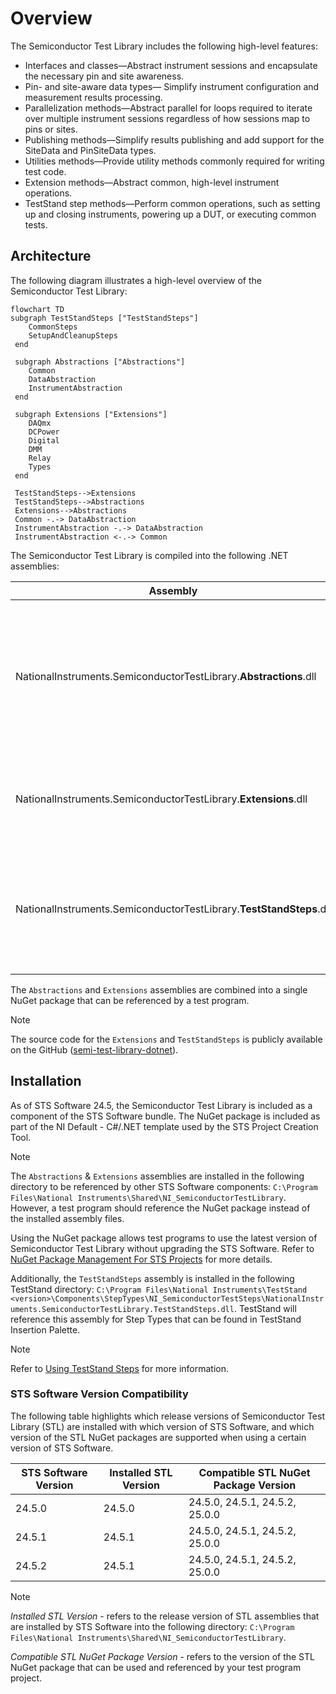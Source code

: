 # Overview

The Semiconductor Test Library includes the following high-level features:

- Interfaces and classes—Abstract instrument sessions and encapsulate the necessary pin and site awareness.
- Pin- and site-aware data types— Simplify instrument configuration and measurement results processing.
- Parallelization methods—Abstract parallel for loops required to iterate over multiple instrument sessions regardless of how sessions map to pins or sites.
- Publishing methods—Simplify results publishing and add support for the SiteData and PinSiteData types.
- Utilities methods—Provide utility methods commonly required for writing test code.
- Extension methods—Abstract common, high-level instrument operations.
- TestStand step methods—Perform common operations, such as setting up and closing instruments, powering up a DUT, or executing common tests.

## Architecture

The following diagram illustrates a high-level overview of the Semiconductor Test Library:

```mermaid
flowchart TD
subgraph TestStandSteps ["TestStandSteps"]
    CommonSteps
    SetupAndCleanupSteps
 end

 subgraph Abstractions ["Abstractions"]
    Common
    DataAbstraction
    InstrumentAbstraction
 end

 subgraph Extensions ["Extensions"]
    DAQmx
    DCPower
    Digital
    DMM
    Relay
    Types
 end

 TestStandSteps-->Extensions
 TestStandSteps-->Abstractions
 Extensions-->Abstractions
 Common -.-> DataAbstraction
 InstrumentAbstraction -.-> DataAbstraction
 InstrumentAbstraction <-.-> Common
```

The Semiconductor Test Library is compiled into the following .NET assemblies:

| Assembly                                                      | Description                                    |
| ------------------------------------------------------------- | ---------------------------------------------- |
| NationalInstruments.SemiconductorTestLibrary.**Abstractions**.dll | Abstractions for pin- and site-aware data types, instrument sessions management, as well as parallelization, publishing, and core utilities. |
| NationalInstruments.SemiconductorTestLibrary.**Extensions**.dll       | Extensions for common, high-level instrument operations built using the abstractions. |
| NationalInstruments.SemiconductorTestLibrary.**TestStandSteps**.dll  | Step methods used by TestStand. A test sequence references this assembly when you drag and drop step types in TestStand. |

The `Abstractions` and `Extensions` assemblies are combined into a single NuGet package that can be referenced by a test program.

> [!NOTE]
> The source code for the `Extensions` and `TestStandSteps` is publicly available on the GitHub ([semi-test-library-dotnet](https://github.com/ni/semi-test-library-dotnet)).

## Installation

As of STS Software 24.5, the Semiconductor Test Library is included as a component of the STS Software bundle. The NuGet package is included as part of the NI Default - C#/.NET template used by the STS Project Creation Tool.

> [!NOTE]
> The `Abstractions` & `Extensions` assemblies are installed in the following directory to be referenced by other STS Software components: `C:\Program Files\National Instruments\Shared\NI_SemiconductorTestLibrary`. However, a test program should reference the NuGet package instead of the installed assembly files.
>
> Using the NuGet package allows test programs to use the latest version of Semiconductor Test Library without upgrading the STS Software. Refer to [NuGet Package Management For STS Projects](NuGetPackageManagementForSTSProjects.md) for more details.

Additionally, the `TestStandSteps` assembly is installed in the following TestStand directory: `C:\Program Files\National Instruments\TestStand <version>\Components\StepTypes\NI_SemiconductorTestSteps\NationalInstruments.SemiconductorTestLibrary.TestStandSteps.dll`. TestStand will reference this assembly for Step Types that can be found in TestStand Insertion Palette.

>[!NOTE]
> Refer to [Using TestStand Steps](UsingTestStandSteps.md) for more information.

### STS Software Version Compatibility

The following table highlights which release versions of Semiconductor Test Library (STL) are installed with which version of STS Software, and which version of the STL NuGet packages are supported when using a certain version of STS Software.

| **STS Software Version** | **Installed STL Version** | **Compatible STL NuGet Package Version** |
| ------ | ------ | ------------------------------ |
| 24.5.0 | 24.5.0 | 24.5.0, 24.5.1, 24.5.2, 25.0.0 |
| 24.5.1 | 24.5.1 | 24.5.0, 24.5.1, 24.5.2, 25.0.0 |
| 24.5.2 | 24.5.1 | 24.5.0, 24.5.1, 24.5.2, 25.0.0 |

> [!NOTE]
> *Installed STL Version* - refers to the release version of STL assemblies that are installed by STS Software into the following directory: `C:\Program Files\National Instruments\Shared\NI_SemiconductorTestLibrary`.
>
> *Compatible STL NuGet Package Version* - refers to the version of the STL NuGet package that can be used and referenced by your test program project.
